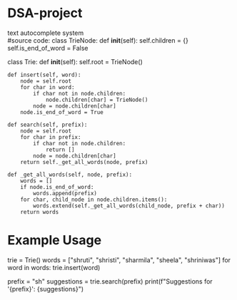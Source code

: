 # DSA-project
text autocomplete system  
#source code:
class TrieNode:
    def __init__(self):
        self.children = {}
        self.is_end_of_word = False

class Trie:
    def __init__(self):
        self.root = TrieNode()

    def insert(self, word):
        node = self.root
        for char in word:
            if char not in node.children:
                node.children[char] = TrieNode()
            node = node.children[char]
        node.is_end_of_word = True

    def search(self, prefix):
        node = self.root
        for char in prefix:
            if char not in node.children:
                return []
            node = node.children[char]
        return self._get_all_words(node, prefix)

    def _get_all_words(self, node, prefix):
        words = []
        if node.is_end_of_word:
            words.append(prefix)
        for char, child_node in node.children.items():
            words.extend(self._get_all_words(child_node, prefix + char))
        return words

# Example Usage
trie = Trie()
words = ["shruti", "shristi", "sharmila", "sheela", "shriniwas"]
for word in words:
    trie.insert(word)

prefix = "sh"
suggestions = trie.search(prefix)
print(f"Suggestions for '{prefix}': {suggestions}")
